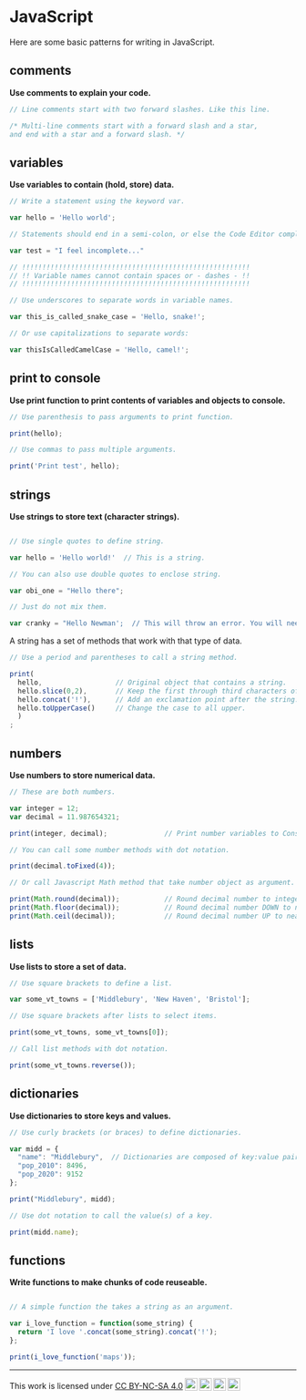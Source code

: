 # __JavaScript__  

Here are some basic patterns for writing in JavaScript.

## __comments__  

__Use comments to explain your code.__

```js
// Line comments start with two forward slashes. Like this line. 

/* Multi-line comments start with a forward slash and a star,
and end with a star and a forward slash. */ 

```

## __variables__

__Use variables to contain (hold, store) data.__  

```js
// Write a statement using the keyword var.

var hello = 'Hello world';    

// Statements should end in a semi-colon, or else the Code Editor complains.

var test = "I feel incomplete..."

// !!!!!!!!!!!!!!!!!!!!!!!!!!!!!!!!!!!!!!!!!!!!!!!!!!!!!!!!
// !! Variable names cannot contain spaces or - dashes - !!
// !!!!!!!!!!!!!!!!!!!!!!!!!!!!!!!!!!!!!!!!!!!!!!!!!!!!!!!!

// Use underscores to separate words in variable names.

var this_is_called_snake_case = 'Hello, snake!';

// Or use capitalizations to separate words:

var thisIsCalledCamelCase = 'Hello, camel!';

```

## __print to console__

__Use print function to print contents of variables and objects to console.__  

```js 
// Use parenthesis to pass arguments to print function.  

print(hello);

// Use commas to pass multiple arguments. 

print('Print test', hello);

```
## __strings__  

__Use strings to store text (character strings).__  

```js

// Use single quotes to define string.

var hello = 'Hello world!'  // This is a string. 

// You can also use double quotes to enclose string.

var obi_one = "Hello there";

// Just do not mix them.

var cranky = "Hello Newman';  // This will throw an error. You will need to match the quotation marks to fix it. 

```

A string has a set of methods that work with that type of data.

```js
// Use a period and parentheses to call a string method.

print(
  hello,                  // Original object that contains a string.
  hello.slice(0,2),       // Keep the first through third characters of the string.
  hello.concat('!'),      // Add an exclamation point after the string.
  hello.toUpperCase()     // Change the case to all upper. 
  )
;
```

## __numbers__

__Use numbers to store numerical data.__  

```js
// These are both numbers. 

var integer = 12;
var decimal = 11.987654321;

print(integer, decimal);              // Print number variables to Console

// You can call some number methods with dot notation.

print(decimal.toFixed(4));  

// Or call Javascript Math method that take number object as argument.

print(Math.round(decimal));           // Round decimal number to integer.
print(Math.floor(decimal));           // Round decimal number DOWN to nearest integer.
print(Math.ceil(decimal));            // Round decimal number UP to nearest integer.

```

## __lists__

__Use lists to store a set of data.__  

```js
// Use square brackets to define a list.

var some_vt_towns = ['Middlebury', 'New Haven', 'Bristol'];

// Use square brackets after lists to select items.

print(some_vt_towns, some_vt_towns[0]);

// Call list methods with dot notation.  

print(some_vt_towns.reverse());
```

## __dictionaries__  

__Use dictionaries to store keys and values.__  

```js
// Use curly brackets (or braces) to define dictionaries.

var midd = {
  "name": "Middlebury",  // Dictionaries are composed of key:value pairs.
  "pop_2010": 8496,
  "pop_2020": 9152
};

print("Middlebury", midd);

// Use dot notation to call the value(s) of a key.

print(midd.name);
```

## __functions__

__Write functions to make chunks of code reuseable.__  

```js

// A simple function the takes a string as an argument.  

var i_love_function = function(some_string) {
  return 'I love '.concat(some_string).concat('!');
};

print(i_love_function('maps'));

```

---

<p xmlns:cc="http://creativecommons.org/ns#" >This work is licensed under <a href="https://creativecommons.org/licenses/by-nc-sa/4.0/?ref=chooser-v1" target="_blank" rel="license noopener noreferrer" style="display:inline-block;">CC BY-NC-SA 4.0<img style="height:22px!important;margin-left:3px;vertical-align:text-bottom;" src="https://mirrors.creativecommons.org/presskit/icons/cc.svg?ref=chooser-v1" alt=""><img style="height:22px!important;margin-left:3px;vertical-align:text-bottom;" src="https://mirrors.creativecommons.org/presskit/icons/by.svg?ref=chooser-v1" alt=""><img style="height:22px!important;margin-left:3px;vertical-align:text-bottom;" src="https://mirrors.creativecommons.org/presskit/icons/nc.svg?ref=chooser-v1" alt=""><img style="height:22px!important;margin-left:3px;vertical-align:text-bottom;" src="https://mirrors.creativecommons.org/presskit/icons/sa.svg?ref=chooser-v1" alt=""></a></p>